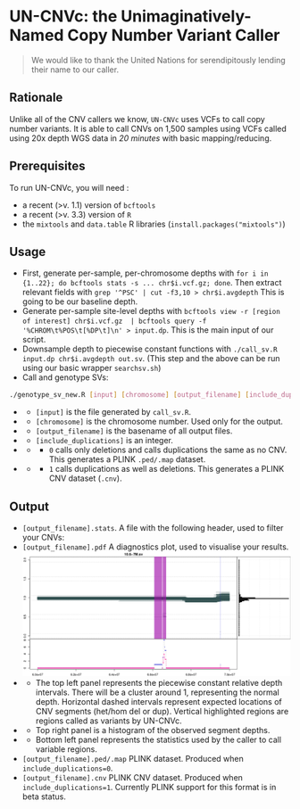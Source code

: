 # UN-CNVc: the Unimaginatively-Named Copy Number Variant Caller

> We would like to thank the United Nations for serendipitously lending their name to our caller.

## Rationale
Unlike all of the CNV callers we know, `UN-CNVc` uses VCFs to call copy number variants. It is able to call CNVs on 1,500 samples using VCFs called using 20x depth WGS data in _20 minutes_ with basic mapping/reducing.

## Prerequisites
To run UN-CNVc, you will need :
* a recent (>v. 1.1) version of `bcftools`
* a recent (>v. 3.3) version of `R`
* the `mixtools` and `data.table` R libraries (`install.packages("mixtools")`)

## Usage

* First, generate per-sample, per-chromosome depths with `for i in {1..22}; do bcftools stats -s ... chr$i.vcf.gz; done`. Then extract relevant fields with `grep '^PSC' | cut -f3,10 > chr$i.avgdepth` This is going to be our baseline depth.
* Generate per-sample site-level depths with `bcftools view -r [region of interest] chr$i.vcf.gz  | bcftools query -f '%CHROM\t%POS\t[%DP\t]\n' > input.dp`. This is the main input of our script.
* Downsample depth to piecewise constant functions with `./call_sv.R input.dp chr$i.avgdepth out.sv`. (This step and the above can be run using our basic wrapper `searchsv.sh`)
* Call and genotype SVs:

```bash
./genotype_sv_new.R [input] [chromosome] [output_filename] [include_duplications]
```
- - `[input]` is the file generated by `call_sv.R`.
- - `[chromosome]` is the chromosome number. Used only for the output.
- - `[output_filename]` is the basename of all output files.
- - `[include_duplications]` is an integer. 
- - - `0` calls only deletions and calls duplications the same as no CNV. This generates a PLINK `.ped/.map` dataset.
- - - `1` calls duplications as well as deletions. This generates a PLINK CNV dataset (`.cnv`).

## Output

* `[output_filename].stats`. A file with the following header, used to filter your CNVs:
* `[output_filename].pdf` A diagnostics plot, used to visualise your results.
![example.png](example.png)
* * The top left panel represents the piecewise constant relative depth intervals. There will be a cluster around 1, representing the normal depth. Horizontal dashed intervals represent expected locations of CNV segments (het/hom del or dup). Vertical highlighted regions are regions called as variants by UN-CNVc.
* * Top right panel is a histogram of the observed segment depths.
* * Bottom left panel represents the statistics used by the caller to call variable regions.
* `[output_filename].ped/.map` PLINK dataset. Produced when `include_duplications=0`.
* `[output_filename].cnv` PLINK CNV dataset. Produced when `include_duplications=1`. Currently PLINK support for this format is in beta status.
